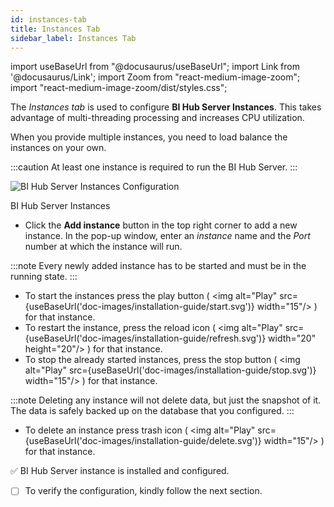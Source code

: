 ```yaml
---
id: instances-tab
title: Instances Tab
sidebar_label: Instances Tab
---
```


import useBaseUrl from "@docusaurus/useBaseUrl";
import Link from '@docusaurus/Link';
import Zoom from "react-medium-image-zoom";
import "react-medium-image-zoom/dist/styles.css";

The *Instances tab* is used to configure **BI Hub Server Instances**. 
This takes advantage of multi-threading processing and increases CPU utilization.

When you provide multiple instances, you need to load balance the instances on your own.

:::caution
 At least one instance is required to run the BI Hub Server.
:::

  <div class="center">
    <Zoom>
      <img alt="BI Hub Server Instances Configuration" src={useBaseUrl('doc-images/installation-guide/bihub-server-instances.png')}/>
    </Zoom>
	<p>BI Hub Server Instances</p>
  </div>


* Click the **Add instance** button in the top right corner to add a new instance. In the pop-up window, enter an *instance* name and the *Port* number at which the instance will run.

:::note
Every newly added instance has to be started and must be in the running state.
:::

* To start the instances press the play button ( <Zoom><img alt="Play" src={useBaseUrl('doc-images/installation-guide/start.svg')} width="15"/></Zoom> ) for that instance.
* To restart the instance, press the reload icon ( <Zoom><img alt="Play" src={useBaseUrl('doc-images/installation-guide/refresh.svg')} width="20" height="20"/></Zoom> ) for that instance.
* To stop the already started instances, press the stop button ( <Zoom><img alt="Play" src={useBaseUrl('doc-images/installation-guide/stop.svg')} width="15"/></Zoom> ) for that instance.

:::note
Deleting any instance will not delete data, but just the snapshot of it. The data is safely backed up on the database that you configured.
:::

* To delete an instance press trash icon ( <Zoom><img alt="Play" src={useBaseUrl('doc-images/installation-guide/delete.svg')} width="15"/></Zoom> ) for that instance.

:white_check_mark: BI Hub Server instance is installed and configured.

- [ ] To verify the configuration, kindly follow the next section.
